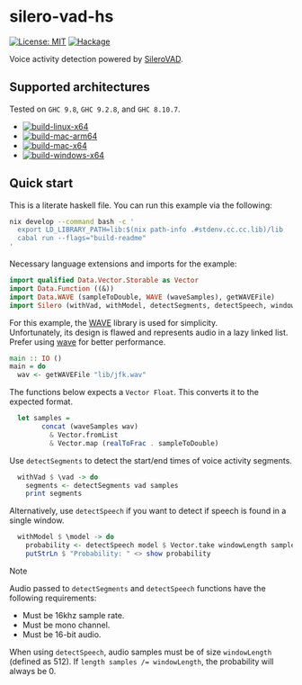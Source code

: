 # silero-vad-hs

[![License: MIT](https://img.shields.io/badge/License-MIT-green.svg)](https://opensource.org/licenses/MIT) [![Hackage](http://img.shields.io/hackage/v/silero-vad.svg)](https://hackage.haskell.org/package/silero-vad)

Voice activity detection powered by [SileroVAD](https://github.com/snakers4/silero-vad).

## Supported architectures

Tested on ``GHC 9.8``, ``GHC 9.2.8``, and ``GHC 8.10.7``.

- [![build-linux-x64](https://github.com/qwbarch/silero-vad-hs/actions/workflows/linux-x64.yml/badge.svg)](https://github.com/qwbarch/silero-vad-hs/actions/workflows/linux-x64.yml)
- [![build-mac-arm64](https://github.com/qwbarch/silero-vad-hs/actions/workflows/mac-arm64.yml/badge.svg)](https://github.com/qwbarch/silero-vad-hs/actions/workflows/mac-arm64.yml)
- [![build-mac-x64](https://github.com/qwbarch/silero-vad-hs/actions/workflows/mac-x64.yml/badge.svg)](https://github.com/qwbarch/silero-vad-hs/actions/workflows/mac-x64.yml)
- [![build-windows-x64](https://github.com/qwbarch/silero-vad-hs/actions/workflows/windows-x64.yml/badge.svg)](https://github.com/qwbarch/silero-vad-hs/actions/workflows/windows-x64.yml)

## Quick start

This is a literate haskell file. You can run this example via the following:
```bash
nix develop --command bash -c '
  export LD_LIBRARY_PATH=lib:$(nix path-info .#stdenv.cc.cc.lib)/lib
  cabal run --flags="build-readme"
'
```

Necessary language extensions and imports for the example:
```haskell
import qualified Data.Vector.Storable as Vector
import Data.Function ((&))
import Data.WAVE (sampleToDouble, WAVE (waveSamples), getWAVEFile)
import Silero (withVad, withModel, detectSegments, detectSpeech, windowLength)
```

For this example, the [WAVE](https://hackage.haskell.org/package/WAVE) library is used for simplicity.  
Unfortunately, its design is flawed and represents audio in a lazy linked list.  
Prefer using [wave](https://hackage.haskell.org/package/wave) for better performance.

```haskell
main :: IO ()
main = do
  wav <- getWAVEFile "lib/jfk.wav"
```
The functions below expects a ``Vector Float``. This converts it to the expected format.
```haskell
  let samples =
        concat (waveSamples wav)
          & Vector.fromList
          & Vector.map (realToFrac . sampleToDouble)
```
Use ``detectSegments`` to detect the start/end times of voice activity segments.
```haskell
  withVad $ \vad -> do
    segments <- detectSegments vad samples
    print segments
```
Alternatively, use ``detectSpeech`` if you want to detect if speech is found in a single window.  
```haskell
  withModel $ \model -> do
    probability <- detectSpeech model $ Vector.take windowLength samples
    putStrLn $ "Probability: " <> show probability
```

> [!NOTE]
> Audio passed to ``detectSegments`` and ``detectSpeech`` functions have the following requirements:
> - Must be 16khz sample rate.
> - Must be mono channel.
> - Must be 16-bit audio.
>
> When using ``detectSpeech``, audio samples must be of size ``windowLength`` (defined as 512).
> If ``length samples /= windowLength``, the probability will always be 0.

